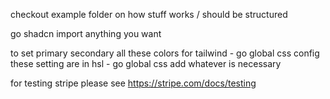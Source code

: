 checkout example folder on how stuff works / should be structured


go shadcn import anything you want

to set primary secondary all these colors for tailwind 
    - go global css config these setting are in hsl
    - go global css add whatever is necessary 


for testing stripe please see
https://stripe.com/docs/testing
